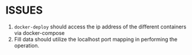 # ISSUES

1. `docker-deploy` should access the ip address of the different containers via docker-compose
2. Fill data should utilize the localhost port mapping in performing the operation.
